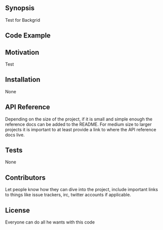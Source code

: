 ## Synopsis

Test for Backgrid

## Code Example



## Motivation

Test
## Installation

None

## API Reference

Depending on the size of the project, if it is small and simple enough the reference docs can be added to the README. For medium size to larger projects it is important to at least provide a link to where the API reference docs live.

## Tests

None

## Contributors

Let people know how they can dive into the project, include important links to things like issue trackers, irc, twitter accounts if applicable.

## License

Everyone can do all he wants with this code

